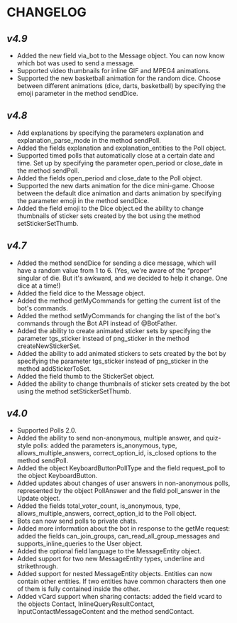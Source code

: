 # CHANGELOG

## _v4.9_
- Added the new field via_bot to the Message object. You can now know which bot was used to send a message.
- Supported video thumbnails for inline GIF and MPEG4 animations.
- Supported the new basketball animation for the random dice. Choose between different animations (dice, darts, basketball) by specifying the emoji parameter in the method sendDice.

## _v4.8_
- Add explanations by specifying the parameters explanation and explanation_parse_mode in the method sendPoll.
- Added the fields explanation and explanation_entities to the Poll object.
- Supported timed polls that automatically close at a certain date and time. Set up by specifying the parameter open_period or close_date in the method sendPoll.
- Added the fields open_period and close_date to the Poll object.
- Supported the new darts animation for the dice mini-game. Choose between the default dice animation and darts animation by specifying the parameter emoji in the method sendDice.
- Added the field emoji to the Dice object.ed the ability to change thumbnails of sticker sets created by the bot using the method setStickerSetThumb.

## _v4.7_
- Added the method sendDice for sending a dice message, which will have a random value from 1 to 6. (Yes, we're aware of the “proper” singular of die. But it's awkward, and we decided to help it change. One dice at a time!)
- Added the field dice to the Message object.
- Added the method getMyCommands for getting the current list of the bot's commands.
- Added the method setMyCommands for changing the list of the bot's commands through the Bot API instead of @BotFather.
- Added the ability to create animated sticker sets by specifying the parameter tgs_sticker instead of png_sticker in the method createNewStickerSet.
- Added the ability to add animated stickers to sets created by the bot by specifying the parameter tgs_sticker instead of png_sticker in the method addStickerToSet.
- Added the field thumb to the StickerSet object.
- Added the ability to change thumbnails of sticker sets created by the bot using the method setStickerSetThumb.

## _v4.0_
- Supported Polls 2.0.
- Added the ability to send non-anonymous, multiple answer, and quiz-style polls: added the parameters is_anonymous, type, allows_multiple_answers, correct_option_id, is_closed options to the method sendPoll.
- Added the object KeyboardButtonPollType and the field request_poll to the object KeyboardButton.
- Added updates about changes of user answers in non-anonymous polls, represented by the object PollAnswer and the field poll_answer in the Update object.
- Added the fields total_voter_count, is_anonymous, type, allows_multiple_answers, correct_option_id to the Poll object.
- Bots can now send polls to private chats.
- Added more information about the bot in response to the getMe request: added the fields can_join_groups, can_read_all_group_messages and supports_inline_queries to the User object.
- Added the optional field language to the MessageEntity object.
- Added support for two new MessageEntity types, underline and strikethrough.
- Added support for nested MessageEntity objects. Entities can now contain other entities. If two entities have common characters then one of them is fully contained inside the other.
- Added vCard support when sharing contacts: added the field vcard to the objects Contact, InlineQueryResultContact, InputContactMessageContent and the method sendContact.
